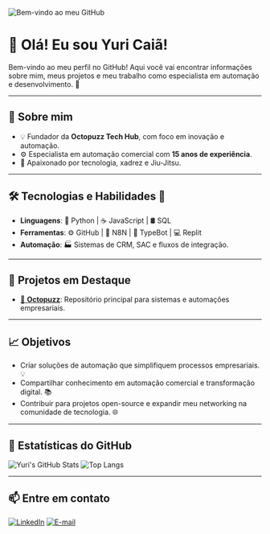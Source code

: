 ![Bem-vindo ao meu GitHub](https://via.placeholder.com/1000x200.png?text=Bem-vindo+ao+meu+GitHub)

# 👋 Olá! Eu sou Yuri Caiã!

Bem-vindo ao meu perfil no GitHub! Aqui você vai encontrar informações sobre mim, meus projetos e meu trabalho como especialista em automação e desenvolvimento. 🚀

---

## 📜 Sobre mim
- 💡 Fundador da **Octopuzz Tech Hub**, com foco em inovação e automação.
- ⚙️ Especialista em automação comercial com **15 anos de experiência**.
- 🧠 Apaixonado por tecnologia, xadrez e Jiu-Jitsu.

---

## 🛠️ Tecnologias e Habilidades 🚀
- **Linguagens**: 🐍 Python | ☕ JavaScript | 🛢️ SQL
- **Ferramentas**: ⚙️ GitHub | 🔄 N8N | 🤖 TypeBot | 💻 Replit
- **Automação**: 🏭 Sistemas de CRM, SAC e fluxos de integração.

---

## 🌟 Projetos em Destaque
- [📂 **Octopuzz**](https://github.com/yuricainan/octopuzz): Repositório principal para sistemas e automações empresariais.

---

## 📈 Objetivos
- Criar soluções de automação que simplifiquem processos empresariais. 💡
- Compartilhar conhecimento em automação comercial e transformação digital. 📚
- Contribuir para projetos open-source e expandir meu networking na comunidade de tecnologia. 🌐

---

## 🚀 Estatísticas do GitHub
![Yuri's GitHub Stats](https://github-readme-stats.vercel.app/api?username=yuricainan&show_icons=true&theme=dark)
![Top Langs](https://github-readme-stats.vercel.app/api/top-langs/?username=yuricainan&layout=compact&theme=dark)

---

## 📫 Entre em contato
[![LinkedIn](https://img.shields.io/badge/-LinkedIn-blue?style=for-the-badge&logo=linkedin&logoColor=white)](https://linkedin.com/in/yuricainan) 
[![E-mail](https://img.shields.io/badge/-E--mail-red?style=for-the-badge&logo=gmail&logoColor=white)](mailto:yuricainan@email.com)


